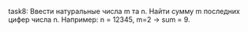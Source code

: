 task8:
Ввести натуральные числа m та n. Найти сумму m последних цифер числа n.
Например: n = 12345, m=2 -> sum = 9.
